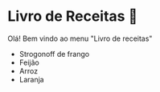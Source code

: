 # Livro de Receitas :orange_book:

Olá! Bem vindo ao menu "Livro de receitas"

- Strogonoff de frango
- Feijão
- Arroz
- Laranja

